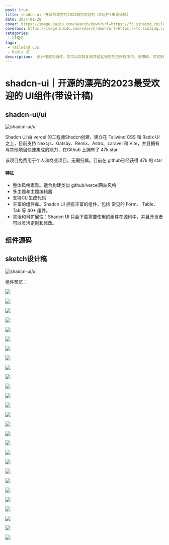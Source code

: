 ```yaml
---
post: true
title: shadcn-ui｜开源的漂亮的2023最受欢迎的 UI组件(带设计稿)
date: 2024-01-28
cover: https://image.baidu.com/search/down?url=https://fc.sinaimg.cn/large/6364aa43gy1hm9c134t1vj20k00dcdkh.jpg
coveross: https://image.baidu.com/search/down?url=https://fc.sinaimg.cn/large/6364aa43gy1hm9c1361hbj21400qowsj.jpg
categories:
 - UI组件
tags:
 - Tailwind CSS
 - Radix UI
description:  设计精美的组件，您可以将其复制并粘贴到您的应用程序中。无障碍。可定制。开源。
---
```

# shadcn-ui｜开源的漂亮的2023最受欢迎的 UI组件(带设计稿)

## shadcn-ui/ui
![shadcn-ui/ui](https://image.baidu.com/search/down?url=https://fc.sinaimg.cn/large/6364aa43gy1hm9c135yz4g20k00dcmzs.jpg)

Shadcn UI 由 vercel 的工程师Shadcn创建，建立在 Tailwind CSS 和 Radix UI 之上，目前支持 Next.js、Gatsby、Remix、Astro、Laravel 和 Vite，并且拥有与其他项目快速集成的能力，在Github 上拥有了 47k star

该项目免费用于个人和商业项目。无需归属。目前在 github已经获得 47k 的 star

#### 特征
- 整体风格素雅。适合构建类似 github/vercel网站风格
- 多主题和主题编辑器
- 支持CLI生成代码
- 丰富的组件库。Shadcn UI 拥有丰富的组件，包括 常见的 Form、 Table、 Tab 等 40+ 组件。
- 灵活和可扩展性：Shadcn UI 只会下载需要使用的组件在源码中，并且开发者可以灵活定制和修改。

## 组件源码

<ArticleLink via="post" :work="{
    title: 'shadcn-ui/ui',
    view: 'https://ui.shadcn.com/',
    github: 'shadcn-ui/ui',
    coveross: '',
    beecode: '',
    viewtit: '访问网站',
    wxwords: '',
    }" />

## sketch设计稿
![shadcn-ui/ui](https://image.baidu.com/search/down?url=https://fc.sinaimg.cn/large/6364aa43gy1hm9c1361hbj21400qowsj.jpg)

<ArticleLink via="post" :work="{
    title: 'shadcn-ui/ui',
    view: 'https://www.figma.com/community/file/1203061493325953101',
    github: '',
    via: 'https://twitter.com/skirano',
    linkpan:'https://pan.baidu.com/s/1_bd5gRKRT9zwAMRzaM_V6Q?pwd=uf5v',
    coveross: '',
    beecode: '',
    viewtit: '官方下载',
    wxwords: '',
    }" />

组件预览：

![](https://img11.360buyimg.com/ddimg/jfs/t1/134461/21/40390/19320/65b5f4efFf11460d2/850a219ade693598.jpg)

![](https://img13.360buyimg.com/ddimg/jfs/t1/226228/28/10474/18040/65b5f4efF919bdc0f/ba544c605470400f.jpg)

![](https://img13.360buyimg.com/ddimg/jfs/t1/137270/24/39634/8800/65b5f4efFa55c4dea/789917fd0b5f06a8.jpg)

![](https://img12.360buyimg.com/ddimg/jfs/t1/231902/28/13135/8614/65b5f4f0F0730f506/c3079e951e83545e.jpg)

![](https://img11.360buyimg.com/ddimg/jfs/t1/233236/9/11832/68841/65b5f4f0F7e44b992/bfb4fd977e381de3.jpg)

![](https://img10.360buyimg.com/ddimg/jfs/t1/246282/11/3850/10921/65b5f4f0F66afd476/6aa7a3b3b3dd1097.jpg)

![](https://img13.360buyimg.com/ddimg/jfs/t1/241235/29/4170/13158/65b5f4f0Fa4835729/b4f5fba79148ec78.jpg)

![](https://img13.360buyimg.com/ddimg/jfs/t1/247046/1/4083/15376/65b5f4f0F4d53c5ea/cf6c2af6c2ee1383.jpg)

![](https://img12.360buyimg.com/ddimg/jfs/t1/108168/32/44704/18077/65b5f4f0F1a2b848a/355df4b3dc685939.jpg)

![](https://img10.360buyimg.com/ddimg/jfs/t1/172883/40/41274/17502/65b5f4f0F2c57490b/d461ae43cdc5dafb.jpg)

![](https://img11.360buyimg.com/ddimg/jfs/t1/131103/11/40297/21203/65b5f4f1F722e1424/c0ab42d91b21ae85.jpg)

![](https://img14.360buyimg.com/ddimg/jfs/t1/248886/40/4101/13340/65b5f4f1Fff3877a8/06297cae1182f93b.jpg)

![](https://img14.360buyimg.com/ddimg/jfs/t1/147699/6/38865/11284/65b5f4f1Fee342800/f79fbc3b7cf817df.jpg)

![](https://img12.360buyimg.com/ddimg/jfs/t1/227653/36/13391/18111/65b5f4f1F76c0a5bb/d7565156fae3bf1a.jpg)

![](https://img10.360buyimg.com/ddimg/jfs/t1/131894/36/41105/8316/65b5f4f2F2b676a2f/cc7fd9299d17c021.jpg)

![](https://img14.360buyimg.com/ddimg/jfs/t1/245746/17/4167/26639/65b5f4f2F35b865db/c5f58a2fa6706f94.jpg)

![](https://img12.360buyimg.com/ddimg/jfs/t1/87602/13/39510/14003/65b5f4f2F95b75c46/1298a17f36b07771.jpg)

![](https://img11.360buyimg.com/ddimg/jfs/t1/98832/34/39663/11784/65b5f4f2F1a5f0787/34aee520f5c6110d.jpg)

![](https://img14.360buyimg.com/ddimg/jfs/t1/226705/12/12291/14954/65b5f4f2Fd7987ac9/6a07a4918d20d4bf.jpg)

![](https://img10.360buyimg.com/ddimg/jfs/t1/99186/8/21276/17805/65b5f4f2Fe9f7d597/626175c58a19dc29.jpg)

![](https://img13.360buyimg.com/ddimg/jfs/t1/243339/40/4122/13066/65b5f4f3F73d7d25f/afbf02cd170afb73.jpg)

![](https://img10.360buyimg.com/ddimg/jfs/t1/246024/30/3760/10907/65b5f4f3F8760b856/5b9e45425785546c.jpg)

![](https://img10.360buyimg.com/ddimg/jfs/t1/198805/13/40179/8657/65b5f4f3Fa4c2a7c8/05c6aa741adeefa6.jpg)

![](https://img14.360buyimg.com/ddimg/jfs/t1/99637/7/44499/10083/65b5f4f3F28f452c0/0b78d246c30a6076.jpg)

![](https://img10.360buyimg.com/ddimg/jfs/t1/158628/15/21646/18452/65b5f4f3Fe5e17a70/36216621ec251b2d.jpg)

![](https://img10.360buyimg.com/ddimg/jfs/t1/231140/12/13734/12749/65b5f4f3F9382d3e0/0bf02bbcaec2171f.jpg)

![](https://img10.360buyimg.com/ddimg/jfs/t1/198202/17/39515/12675/65b5f4f3F4661d1f0/d72f33b8aaf10551.jpg)






